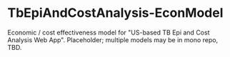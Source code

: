 # TbEpiAndCostAnalysis-EconModel
Economic / cost effectiveness model for "US-based TB Epi and Cost Analysis Web App". Placeholder; multiple models may be in mono repo, TBD.
